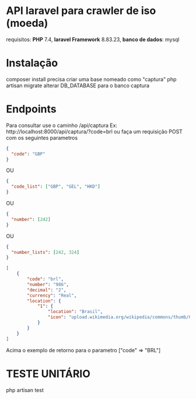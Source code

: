# API laravel para crawler de iso (moeda)

requisitos: **PHP** 7.4, **laravel Framework** 8.83.23, **banco de dados**: mysql

# Instalação
composer install
precisa criar uma base nomeado como "captura"
php artisan migrate
alterar DB_DATABASE para o banco captura

# Endpoints
Para consultar use o caminho /api/captura
Ex: http://localhost:8000/api/captura/?code=brl
ou faça um requisição POST com os seguintes parametros

```json
{  
  "code": "GBP"
}
```
OU 
```json
{  
  "code_list": ["GBP", "GEL", "HKD"]  
}
```
OU 
```json
{  
  "number": [242]  
}
```
OU
```json
{
  "number_lists": [242, 324]  
}
```
```json
[
    {
        "code": "brl",
        "number": "986",
        "decimal": "2",
        "currency": "Real",
        "location": {
            "1": {
                "location": "Brasil",
                "icon": "upload.wikimedia.org/wikipedia/commons/thumb/0/05/Flag_of_Brazil.svg/22px-Flag_of_Brazil.svg.png"
            }
        }
    }
]
```

Acima o exemplo de retorno para o parametro ["code" => "BRL"]

# TESTE UNITÁRIO
php artisan test


